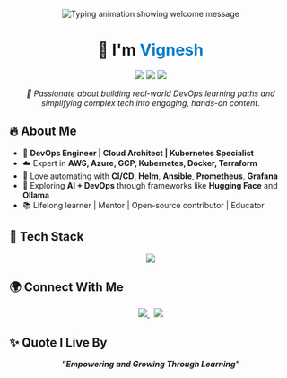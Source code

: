 <!-- Typing SVG Header -->
<p align="center">
  <img src="https://readme-typing-svg.herokuapp.com?font=Fira+Code&size=24&pause=1000&color=F97316&width=700&lines=Hi+I'm+Vignesh+;Empowering+Cloud%2C+DevOps+%26+Kubernetes+Learners!;Let's+Simplify+Tech+Together+🚀" alt="Typing animation showing welcome message" />
</p>

<!-- Name & Badges -->
<h1 align="center">👋 I'm <span style="color:#007ACC;">Vignesh</span></h1>

<p align="center">
  <img src="https://img.shields.io/badge/DevOps-AWS|Azure|K8s|Terraform-blue?style=for-the-badge&logo=amazonaws&logoColor=white" />
  <img src="https://img.shields.io/badge/Cloud%20Engineer-Infrastructure%20Architect-success?style=for-the-badge&logo=cloud&logoColor=white" />
  <img src="https://img.shields.io/badge/AI+DevOps-Enthusiast-orange?style=for-the-badge&logo=python&logoColor=white" />
</p>

<p align="center">
  <em>🚀 Passionate about building real-world DevOps learning paths and simplifying complex tech into engaging, hands-on content.</em>
</p>

## 🔥 About Me

- 💼 **DevOps Engineer | Cloud Architect | Kubernetes Specialist**  
- ☁️ Expert in **AWS, Azure, GCP, Kubernetes, Docker, Terraform**  
- 🔧 Love automating with **CI/CD**, **Helm**, **Ansible**, **Prometheus**, **Grafana**  
- 🤖 Exploring **AI + DevOps** through frameworks like **Hugging Face** and **Ollama**  
- 📚 Lifelong learner | Mentor | Open-source contributor | Educator  

## 🧰 Tech Stack

<p align="center">
  <img src="https://skillicons.dev/icons?i=aws,azure,gcp,kubernetes,docker,terraform,ansible,githubactions,linux,python,prometheus,grafana" />
</p>

## 🌍 Connect With Me

<p align="center">
  <a href="https://youtube.com/@cloudcampa" target="_blank">
    <img src="https://img.shields.io/badge/YouTube-CloudCampa-red?style=for-the-badge&logo=youtube&logoColor=white" />
  </a>
  &nbsp;
  <a href="https://www.instagram.com/_cloudcampa_" target="_blank">
    <img src="https://img.shields.io/badge/Instagram-@_cloudcampa_-purple?style=for-the-badge&logo=instagram&logoColor=white" />
  </a>
</p>

## ✨ Quote I Live By

<p align="center">
  <strong><em>"Empowering and Growing Through Learning"</em></strong>
</p>

